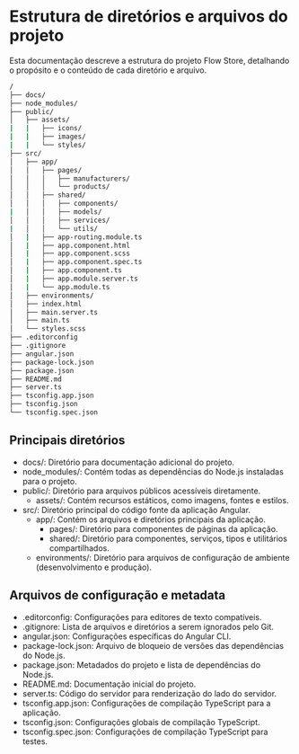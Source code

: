 # Estrutura de diretórios e arquivos do projeto

Esta documentação descreve a estrutura do projeto Flow Store, detalhando o propósito e o conteúdo de cada diretório e arquivo.

```sh
/
├── docs/
├── node_modules/
├── public/
│   ├── assets/
|   |   ├── icons/
|   |   ├── images/
|   |   └── styles/
├── src/
│   ├── app/
│   │   ├── pages/
│   │   │   ├── manufacturers/
│   │   │   └── products/
│   │   ├── shared/
│   │   │   ├── components/
|   │   │   ├── models/
│   │   │   ├── services/
|   │   │   └── utils/
│   |   ├── app-routing.module.ts
│   |   ├── app.component.html
│   |   ├── app.component.scss
│   |   ├── app.component.spec.ts
│   |   ├── app.component.ts
│   |   ├── app.module.server.ts
│   |   └── app.module.ts
│   ├── environments/
│   ├── index.html
│   ├── main.server.ts
│   ├── main.ts
│   └── styles.scss
├── .editorconfig
├── .gitignore
├── angular.json
├── package-lock.json
├── package.json
├── README.md
├── server.ts
├── tsconfig.app.json
├── tsconfig.json
└── tsconfig.spec.json
```

## Principais diretórios
- docs/: Diretório para documentação adicional do projeto.
- node_modules/: Contém todas as dependências do Node.js instaladas para o projeto.
- public/: Diretório para arquivos públicos acessíveis diretamente.
  - assets/: Contém recursos estáticos, como imagens, fontes e estilos.
- src/: Diretório principal do código fonte da aplicação Angular.
  - app/: Contém os arquivos e diretórios principais da aplicação.
    - pages/: Diretório para componentes de páginas da aplicação.
    - shared/: Diretório para componentes, serviços, tipos e utilitários compartilhados.
  - environments/: Diretório para arquivos de configuração de ambiente (desenvolvimento e produção).

## Arquivos de configuração e metadata
- .editorconfig: Configurações para editores de texto compatíveis.
- .gitignore: Lista de arquivos e diretórios a serem ignorados pelo Git.
- angular.json: Configurações específicas do Angular CLI.
- package-lock.json: Arquivo de bloqueio de versões das dependências do Node.js.
- package.json: Metadados do projeto e lista de dependências do Node.js.
- README.md: Documentação inicial do projeto.
- server.ts: Código do servidor para renderização do lado do servidor.
- tsconfig.app.json: Configurações de compilação TypeScript para a aplicação.
- tsconfig.json: Configurações globais de compilação TypeScript.
- tsconfig.spec.json: Configurações de compilação TypeScript para testes.
